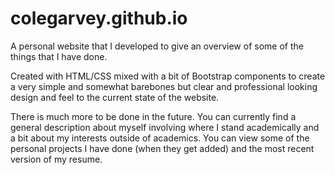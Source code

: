 # colegarvey.github.io
A personal website that I developed to give an overview of some of the things that I have done.  

Created with HTML/CSS mixed with a bit of Bootstrap components to create a very simple and somewhat barebones but clear and professional looking design and feel to the current state of the website.

There is much more to be done in the future.  You can currently find a general description about myself involving where I stand academically and a bit about my interests outside of academics.  You can view some of the personal projects I have done (when they get added) and the most recent version of my resume.
